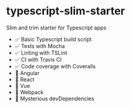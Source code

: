 # typescript-slim-starter
Slim and trim starter for Typescript apps

 - :white_check_mark: Basic Typescript build script
 - :white_check_mark: Tests with Mocha
 - :white_check_mark: Linting with TSLint
 - :white_check_mark: CI with Travis CI
 - :white_check_mark: Code coverage with Coveralls
 - :no_entry_sign: Angular
 - :no_entry_sign: React
 - :no_entry_sign: Vue
 - :no_entry_sign: Webpack
 - :no_entry_sign: Mysterious devDependencies

 